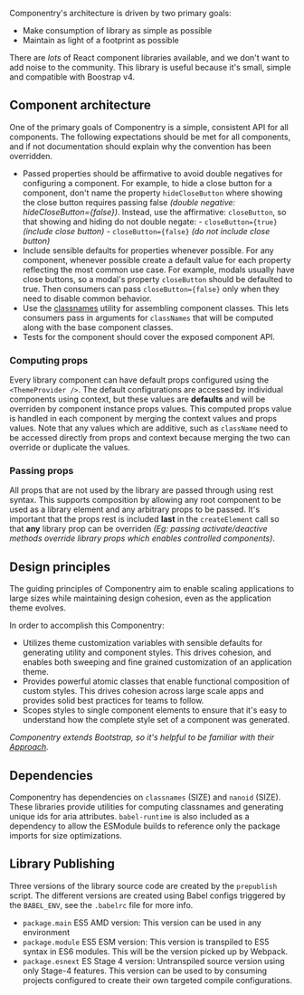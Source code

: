 Componentry's architecture is driven by two primary goals:

* Make consumption of library as simple as possible
* Maintain as light of a footprint as possible

There are _lots_ of React component libraries available, and we don't want to
add noise to the community. This library is useful because it's small, simple
and compatible with Boostrap v4.

## Component architecture

One of the primary goals of Componentry is a simple, consistent API for all
components. The following expectations should be met for all components, and if
not documentation should explain why the convention has been overridden.

* Passed properties should be affirmative to avoid double negatives for
  configuring a component. For example, to hide a close button for a component,
  don't name the property `hideCloseButton` where showing the close button
  requires passing false _(double negative: hideCloseButton={false})_. Instead,
  use the affirmative: `closeButton`, so that showing and hiding do not double
  negate: - `closeButton={true}` _(include close button)_ -
  `closeButton={false}` _(do not include close button)_
* Include sensible defaults for properties whenever possible. For any component,
  whenever possible create a default value for each property reflecting the most
  common use case. For example, modals usually have close buttons, so a modal's
  property `closeButton` should be defaulted to true. Then consumers can pass
  `closeButton={false}` only when they need to disable common behavior.
* Use the [classnames](https://github.com/JedWatson/classnames) utility for
  assembling component classes. This lets consumers pass in arguments for
  `classNames` that will be computed along with the base component classes.
* Tests for the component should cover the exposed component API.

### Computing props

Every library component can have default props configured using the
`<ThemeProvider />`. The default configurations are accessed by individual
components using context, but these values are **defaults** and will be
overriden by component instance props values. This computed props value is
handled in each component by merging the context values and props values. Note
that any values which are additive, such as `className` need to be accessed
directly from props and context because merging the two can override or
duplicate the values.

### Passing props

All props that are not used by the library are passed through using rest syntax.
This supports composition by allowing any root component to be used as a library
element and any arbitrary props to be passed. It's important that the props rest
is included **last** in the `createElement` call so that **any** library prop
can be overriden _(Eg: passing activate/deactive methods override library props
which enables controlled components)_.

## Design principles

<p class="lead">
  The guiding principles of Componentry aim to enable scaling applications
  to large sizes while maintaining design cohesion, even as the application
  theme evolves.
</p>

In order to accomplish this Componentry:

* Utilizes theme customization variables with sensible defaults for generating
  utility and component styles. This drives cohesion, and enables both sweeping
  and fine grained customization of an application theme.
* Provides powerful atomic classes that enable functional composition of custom
  styles. This drives cohesion across large scale apps and provides solid best
  practices for teams to follow.
* Scopes styles to single component elements to ensure that it's easy to
  understand how the complete style set of a component was generated.

_Componentry extends Bootstrap, so it's helpful to be familiar with their
[Approach][]._

## Dependencies

Componentry has dependencies on `classnames` (SIZE) and `nanoid` (SIZE). These
libraries provide utilities for computing classnames and generating unique ids
for aria attributes. `babel-runtime` is also included as a dependency to allow
the ESModule builds to reference only the package imports for size
optimizations.

## Library Publishing

Three versions of the library source code are created by the `prepublish`
script. The different versions are created using Babel configs triggered by the
`BABEL_ENV`, see the `.babelrc` file for more info.

* `package.main` ES5 AMD version: This version can be used in any environment
* `package.module` ES5 ESM version: This version is transpiled to ES5 syntax in
  ES6 modules. This will be the version picked up by Webpack.
* `package.esnext` ES Stage 4 version: Untranspiled source version using only
  Stage-4 features. This version can be used to by consuming projects configured
  to create their own targeted compile configurations.

<!-- Link -->

[approach]: https://getbootstrap.com/docs/4.0/extend/approach/
